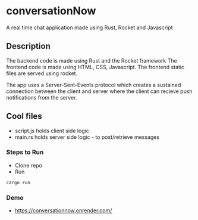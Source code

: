 # conversationNow
A real time chat application made using Rust, Rocket and Javascript

## Description
The backend code is made using Rust and the Rocket framework
The frontend code is made using HTML, CSS, Javascript. The frontend static files are served using rocket.

The app uses a Server-Sent-Events protocol which creates a sustained connection between the client and server where the client can recieve push notifications from the server. 

## Cool files
- script.js holds client side logic
- main.rs holds server side logic - to post/retrieve messages

### Steps to Run
- Clone repo
- Run
```
cargo run
```

### Demo
- https://conversationnow.onrender.com/
